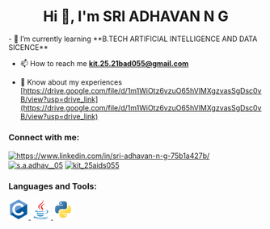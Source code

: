 <h1 align="center">Hi 👋, I'm SRI ADHAVAN N G</h1>
- 🌱 I’m currently learning **B.TECH ARTIFICIAL INTELLIGENCE AND DATA SICENCE**

- 📫 How to reach me **kit.25.21bad055@gmail.com**

- 📄 Know about my experiences [https://drive.google.com/file/d/1m1WiOtz6vzuO65hVlMXgzvasSgDsc0vB/view?usp=drive_link](https://drive.google.com/file/d/1m1WiOtz6vzuO65hVlMXgzvasSgDsc0vB/view?usp=drive_link)

<h3 align="left">Connect with me:</h3>
<p align="left">
<a href="https://linkedin.com/in/https://www.linkedin.com/in/sri-adhavan-n-g-75b1a427b/" target="blank"><img align="center" src="https://raw.githubusercontent.com/rahuldkjain/github-profile-readme-generator/master/src/images/icons/Social/linked-in-alt.svg" alt="https://www.linkedin.com/in/sri-adhavan-n-g-75b1a427b/" height="30" width="40" /></a>
<a href="https://instagram.com/s.a.adhav__05" target="blank"><img align="center" src="https://raw.githubusercontent.com/rahuldkjain/github-profile-readme-generator/master/src/images/icons/Social/instagram.svg" alt="s.a.adhav__05" height="30" width="40" /></a>
<a href="https://www.codechef.com/users/kit_25aids055" target="blank"><img align="center" src="https://cdn.jsdelivr.net/npm/simple-icons@3.1.0/icons/codechef.svg" alt="kit_25aids055" height="30" width="40" /></a>
</p>

<h3 align="left">Languages and Tools:</h3>
<p align="left"> <a href="https://www.cprogramming.com/" target="_blank" rel="noreferrer"> <img src="https://raw.githubusercontent.com/devicons/devicon/master/icons/c/c-original.svg" alt="c" width="40" height="40"/> </a> <a href="https://www.java.com" target="_blank" rel="noreferrer"> <img src="https://raw.githubusercontent.com/devicons/devicon/master/icons/java/java-original.svg" alt="java" width="40" height="40"/> </a> <a href="https://www.python.org" target="_blank" rel="noreferrer"> <img src="https://raw.githubusercontent.com/devicons/devicon/master/icons/python/python-original.svg" alt="python" width="40" height="40"/> </a> </p>

